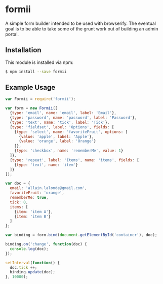 # formii

A simple form builder intended to be used with browserify. The eventual goal is to be able to take some of the grunt
work out of building an admin portal.

## Installation

This module is installed via npm:

``` bash
$ npm install --save formii
```

## Example Usage

``` js
var Formii = require('formii');

var form = new Formii([
  {type: 'email', name: 'email', label: 'Email'},
  {type: 'password', name: 'password', label: 'Password'},
  {type: 'text', name: 'tick', label: 'Tick'},
  {type: 'fieldset', label: 'Options', fields: [
    {type: 'select', name: 'favoriteFruit', options: [
      {value: 'apple', label: 'Apple'},
      {value: 'orange', label: 'Orange'}
    ]},
    {type: 'checkbox', name: 'rememberMe', value: 1}
  ]},
  {type: 'repeat', label: 'Items', name: 'items', fields: [
    {type: 'text', name: 'item'}
  ]}
]);

var doc = {
  email: 'allain.lalonde@gmail.com',
  favoriteFruit: 'orange',
  rememberMe: true,
  tick: 0,
  items: [
    {item: 'item A'},
    {item: 'item B'}
  ]
};

var binding = form.bind(document.getElementById('container'), doc);

binding.on('change', function(doc) {
  console.log(doc);
});

setInterval(function() {
  doc.tick ++;
  binding.update(doc);
}, 10000);
```
